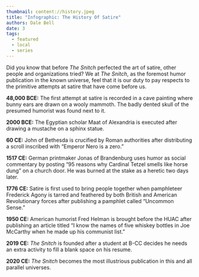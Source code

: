 ```yaml
---
thumbnail: content://history.jpeg
title: "Infographic: The History Of Satire"
authors: Dale Bell
date: 3
tags:
  - featured
  - local
  - series
---
```


Did you know that before *The Snitch* perfected the art of satire, other people and organizations tried? We at *The Snitch*, as the foremost humor publication in the known universe, feel that it is our duty to pay respects to the primitive attempts at satire that have come before us. 

**48,000 BCE:** 
The first attempt at satire is recorded in a cave painting where bunny ears are drawn on a wooly mammoth. The badly dented skull of the presumed humorist was found next to it.

**2000 BCE:** 
The Egyptian scholar Maat of Alexandria is executed after drawing a mustache on a sphinx statue.

**60 CE:**
John of Bethesda is crucified by Roman authorities after distributing a scroll inscribed with “Emperor Nero is a zero.”

**1517 CE:**
German printmaker Jonas of Brandenburg uses humor as social commentary by posting “95 reasons why Cardinal Tetzel smells like horse dung” on a church door. He was burned at the stake as a heretic two days later.

**1776 CE:** 
Satire is first used to bring people together when pamphleteer Frederick Agony is tarred and feathered by both British and American Revolutionary forces after publishing a pamphlet called “Uncommon Sense.”

**1950 CE:**
American humorist Fred Helman is brought before the HUAC after publishing an article titled “I know the names of five whiskey bottles in Joe McCarthy when he made up his communist list.”

**2019 CE:**
*The Snitch* is founded after a student at B-CC decides he needs an extra activity to fill a blank space on his resume.

**2020 CE:**
*The Snitch* becomes the most illustrious publication in this and all parallel universes.


